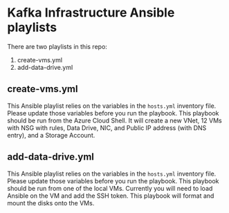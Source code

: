 # Kafka Infrastructure Ansible playlists

There are two playlists in this repo:
1. create-vms.yml
2. add-data-drive.yml

## create-vms.yml

This Ansible playlist relies on the variables in the `hosts.yml` inventory file.  Please update those variables before you run the playbook.
This playbook should be run from the Azure Cloud Shell.  It will create a new VNet, 12 VMs with NSG with rules, Data Drive, NIC, and Public IP address (with DNS entry), and a Storage Account.

## add-data-drive.yml

This Ansible playlist relies on the variables in the `hosts.yml` inventory file.  Please update those variables before you run the playbook.
This playbook should be run from one of the local VMs.  Currently you will need to load Ansible on the VM and add the SSH token.  This playbook will format and mount the disks onto the VMs.
